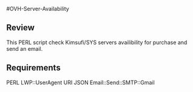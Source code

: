 #OVH-Server-Availability

## Review 
This PERL script check Kimsufi/SYS servers availibility for purchase and send an email.

## Requirements
PERL
LWP::UserAgent
URI
JSON
Email::Send::SMTP::Gmail
